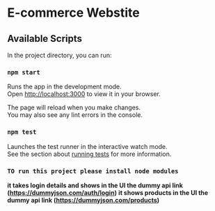 # E-commerce Webstite

## Available Scripts

In the project directory, you can run:

### `npm start`

Runs the app in the development mode.\
Open [http://localhost:3000](http://localhost:3000) to view it in your browser.

The page will reload when you make changes.\
You may also see any lint errors in the console.

### `npm test`

Launches the test runner in the interactive watch mode.\
See the section about [running tests](https://facebook.github.io/create-react-app/docs/running-tests) for more information.

### `TO run this project please install node modules`

**it takes login details and shows in the UI the dummy api link (https://dummyjson.com/auth/login)**
**it shows products in the UI the dummy api link (https://dummyjson.com/products)**
